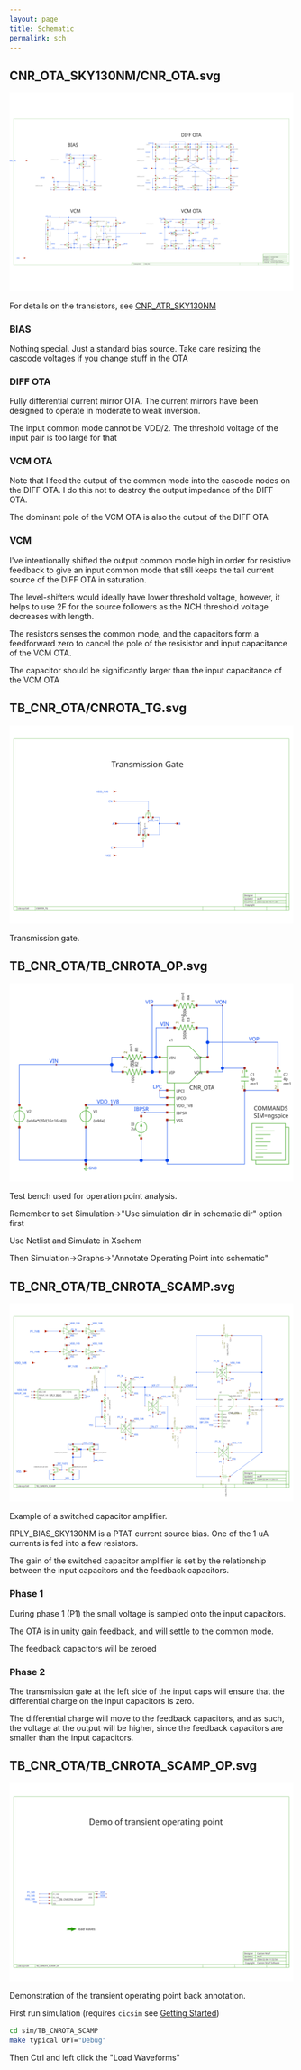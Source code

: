 ```yaml
---
layout: page
title: Schematic
permalink: sch
---
```


## CNR_OTA_SKY130NM/CNR_OTA.svg




![CNR_OTA_SKY130NM/CNR_OTA.svg](CNR_OTA_SKY130NM/CNR_OTA.svg)




For details on the transistors, see [CNR\_ATR\_SKY130NM](http://analogicus.com/cnr_atr_sky130nm/mos/all.html)

### BIAS 

Nothing special. Just a standard bias source. Take care resizing the cascode
voltages if you change stuff in the OTA 


### DIFF OTA 

Fully differential current mirror OTA. The current mirrors 
have been designed to operate in moderate to weak inversion.


The input common mode cannot be VDD/2. The threshold voltage of the 
input pair is too large for that 

### VCM OTA 

Note that I feed the output of the common mode into the cascode 
nodes on the DIFF OTA. I do this not to destroy the output impedance 
of the DIFF OTA. 

The dominant pole of the VCM OTA is also the output of the DIFF OTA

### VCM 

I've intentionally shifted the output common mode high 
in order for resistive feedback to give an input common mode 
that still keeps the tail current source of the DIFF OTA in 
saturation. 

The level-shifters would ideally have lower threshold voltage, however,
it helps to use 2F for the source followers as the NCH threshold voltage
decreases with length. 

The resistors senses the common mode, and the capacitors form a 
feedforward zero to cancel the pole of the resisistor and input capacitance
of the VCM OTA. 

The capacitor should be significantly larger than the input capacitance 
of the VCM OTA


## TB_CNR_OTA/CNROTA_TG.svg




![TB_CNR_OTA/CNROTA_TG.svg](TB_CNR_OTA/CNROTA_TG.svg)



Transmission gate.  

## TB_CNR_OTA/TB_CNROTA_OP.svg




![TB_CNR_OTA/TB_CNROTA_OP.svg](TB_CNR_OTA/TB_CNROTA_OP.svg)





Test bench used for operation point analysis. 

Remember to set Simulation->"Use simulation dir in schematic dir" option first

Use Netlist and Simulate in Xschem

Then Simulation->Graphs->"Annotate Operating Point into schematic"

## TB_CNR_OTA/TB_CNROTA_SCAMP.svg




![TB_CNR_OTA/TB_CNROTA_SCAMP.svg](TB_CNR_OTA/TB_CNROTA_SCAMP.svg)



Example of a switched capacitor amplifier.


RPLY\_BIAS\_SKY130NM is a PTAT current source bias. One of the 1 uA currents
is fed into a few resistors. 


The gain of the switched capacitor amplifier is set by the relationship
between the input capacitors and the feedback capacitors.


### Phase 1


During phase 1 (P1) the small voltage is sampled onto the input capacitors. 

The OTA is in unity gain feedback, and will settle to the common mode. 

The feedback capacitors will be zeroed


### Phase 2


The transmission gate at the left side of the input caps will ensure that the 
differential charge on the input capacitors is zero.

The differential charge will move to the feedback capacitors, and as such, the 
voltage at the output will be higher, since the feedback capacitors are 
smaller than the input capacitors.






## TB_CNR_OTA/TB_CNROTA_SCAMP_OP.svg




![TB_CNR_OTA/TB_CNROTA_SCAMP_OP.svg](TB_CNR_OTA/TB_CNROTA_SCAMP_OP.svg)




Demonstration of the transient operating point back annotation.

First run simulation (requires `cicsim` see [Getting Started](https://analogicus.com/aicex/started/))

```bash
cd sim/TB_CNROTA_SCAMP 
make typical OPT="Debug"
```

Then Ctrl and left click the "Load Waveforms"

